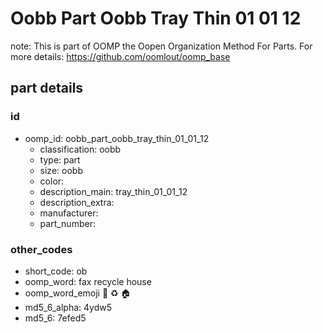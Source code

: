 # Oobb Part Oobb Tray Thin 01 01 12  

note: This is part of OOMP the Oopen Organization Method For Parts. For more details: https://github.com/oomlout/oomp_base

##  part details





### id
* oomp_id: oobb_part_oobb_tray_thin_01_01_12
  * classification: oobb
  * type: part
  * size: oobb
  * color: 
  * description_main: tray_thin_01_01_12
  * description_extra: 
  * manufacturer: 
  * part_number: 

### other_codes
* short_code: ob
* oomp_word: fax recycle house
* oomp_word_emoji :fax: :recycle: :house:
* md5_6_alpha: 4ydw5
* md5_6: 7efed5